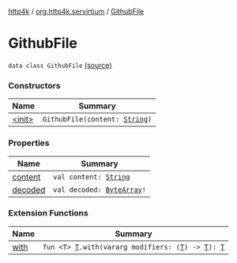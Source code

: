 [http4k](../../index.md) / [org.http4k.servirtium](../index.md) / [GithubFile](./index.md)

# GithubFile

`data class GithubFile` [(source)](https://github.com/http4k/http4k/blob/master/http4k-testing-servirtium/src/main/kotlin/org/http4k/servirtium/storageProviders.kt#L49)

### Constructors

| Name | Summary |
|---|---|
| [&lt;init&gt;](-init-.md) | `GithubFile(content: `[`String`](https://kotlinlang.org/api/latest/jvm/stdlib/kotlin/-string/index.html)`)` |

### Properties

| Name | Summary |
|---|---|
| [content](content.md) | `val content: `[`String`](https://kotlinlang.org/api/latest/jvm/stdlib/kotlin/-string/index.html) |
| [decoded](decoded.md) | `val decoded: `[`ByteArray`](https://kotlinlang.org/api/latest/jvm/stdlib/kotlin/-byte-array/index.html)`!` |

### Extension Functions

| Name | Summary |
|---|---|
| [with](../../org.http4k.core/with.md) | `fun <T> `[`T`](../../org.http4k.core/with.md#T)`.with(vararg modifiers: (`[`T`](../../org.http4k.core/with.md#T)`) -> `[`T`](../../org.http4k.core/with.md#T)`): `[`T`](../../org.http4k.core/with.md#T) |
